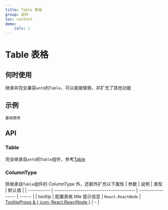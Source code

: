 ```yaml
---
title: Table 表格
group: 组件
toc: content
demo:
    cols: 1
---
```


# Table 表格

## 何时使用

继承并完全兼容`antd`的`Table`，可以直接替换，并扩充了其他功能

## 示例

<code src="./demos/basic.tsx" description="为标题头添加tooltip">基础使用</code>

## API

### Table

完全继承自`antd`的`Table`组件，参考[Table](https://4x.ant.design/components/table-cn/#API)

### ColumnType

除继承自`Table`组件的 ColumnType 外，还额外扩充以下属性
| 参数 | 说明 | 类型 | 默认值 |
| ----------- | ---------------------------------------- | ----------------- | ------ |
| tooltip | 配置表格 title 提示信息 | `React.ReactNode` \| <a href="https://4x.ant.design/components/tooltip-cn/#API" target="_blank">TooltipProps & { icon: React.ReactNode }</a> | - |
